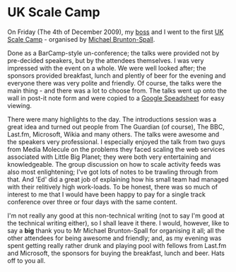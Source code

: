 # UK Scale Camp

On Friday (The 4th of December 2009), my [boss](http://twitter.com/lingmops) and I went to the first [UK Scale Camp](http://www.scalecamp.org.uk/) - organised by [Michael Brunton-Spall](http://www.brunton-spall.co.uk/). 

Done as a BarCamp-style un-conference; the talks were provided not by pre-decided speakers, but by the attendees themselves. I was very impressed with the event on a whole. We were well looked after; the sponsors provided breakfast, lunch and plently of beer for the evening and everyone there was very polite and friendly. Of course, the talks were the main thing - and there was a lot to choose from. The talks went up onto the wall in post-it note form and were copied to a [Google Speadsheet](http://spreadsheets.google.com/pub?key=tfGTcXiIm6ejPXHYBpHkxlQ&output=html) for easy viewing. 

There were many highlights to the day. The introductions session was a great idea and turned out people from The Guardian (of course), The BBC, Last.fm, Microsoft, Wikia and many others. The talks were awesome and the speakers very professional. I especially enjoyed the talk from two guys from Media Molecule on the problems they faced scaling the web services associated with Little Big Planet; they were both very entertaining and knowledgeable. The group discussion on how to scale activity feeds was also most enlightening; I've got lots of notes to be trawling through from that. And 'Ed' did a great job of explaining how his small team had managed with their relitively high work-loads. To be honest, there was so much of interest to me that I would have been happy to pay for a single track conference over three or four days with the same content. 

I'm not really any good at this non-technical writing (not to say I'm good at the technical writing either), so I shall leave it there. I would, however, like to say a **big** thank you to Mr Michael Brunton-Spall for organising it all; all the other attendees for being awesome and friendly; and, as my evening was spent getting really rather drunk and playing pool with fellows from Last.fm and Microsoft, the sponsors for buying the breakfast, lunch and beer. Hats off to you all.
